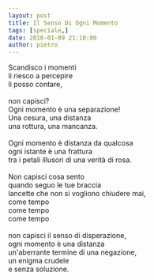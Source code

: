 ```yaml
---
layout: post
title: Il Senso Di Ogni Momento
tags: [speciale,]
date: 2010-01-09 21:10:00
author: pietro
---
```

Scandisco i momenti<br/>li riesco a percepire<br/>li posso contare,<br/><br/>non capisci?<br/>Ogni momento è una separazione!<br/>Una cesura, una distanza<br/>una rottura, una mancanza.<br/><br/>Ogni momento è distanza da qualcosa<br/>ogni istante è una frattura<br/>tra i petali illusori di una verità di rosa.<br/><br/>Non capisci cosa sento<br/>quando seguo le tue braccia<br/>lancette che non si vogliono chiudere mai,<br/>come tempo<br/>come tempo<br/>come tempo<br/><br/>non capisci il senso di disperazione,<br/>ogni momento è una distanza<br/>un'aberrante termine di una negazione,<br/>un enigma crudele<br/>e senza soluzione.
